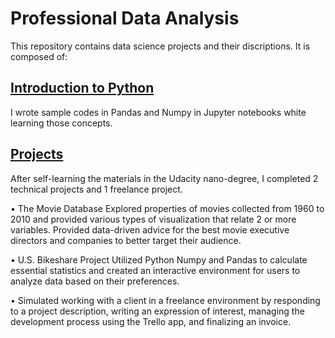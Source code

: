 # Professional Data Analysis

This repository contains data science projects and their discriptions. It is composed of:

## [Introduction to Python](https://github.com/hendyy25/Udacity---Data-Analysis-Professional/tree/main/Introduction%20to%20Python)
I wrote sample codes in Pandas and Numpy in Jupyter notebooks white learning those concepts.
## 
## [Projects](https://github.com/hendyy25/Udacity---Data-Analysis-Professional/tree/main/Projects)
After self-learning the materials in the Udacity nano-degree, I completed 2 technical projects and 1 freelance project.

• The Movie Database
Explored properties of movies collected from 1960 to 2010 and provided various types of visualization that relate 2 or more variables. Provided data-driven advice for the best movie executive directors and companies to better target their audience.

• U.S. Bikeshare Project
Utilized Python Numpy and Pandas to calculate essential statistics and created an interactive environment for users to analyze data based on their preferences.

• Simulated working with a client in a freelance environment by responding to a project description, writing an expression of interest, managing the development process using the Trello app, and finalizing an invoice.
